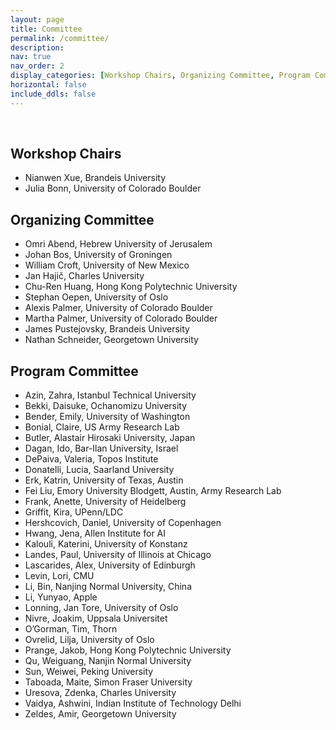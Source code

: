 ```yaml
---
layout: page
title: Committee
permalink: /committee/
description:
nav: true
nav_order: 2
display_categories: [Workshop Chairs, Organizing Committee, Program Committee]
horizontal: false
include_ddls: false
---
```

<br />

## Workshop Chairs 

* Nianwen Xue,		 Brandeis University
* Julia Bonn,		 University of Colorado Boulder

## Organizing Committee

* Omri Abend,		 Hebrew University of Jerusalem
* Johan Bos,		 University of Groningen
* William Croft,		 University of New Mexico
* Jan Hajič,		 Charles University
* Chu-Ren Huang,		 Hong Kong Polytechnic University
* Stephan Oepen,		 University of Oslo
* Alexis Palmer,		 University of Colorado Boulder
* Martha Palmer,		 University of Colorado Boulder
* James Pustejovsky,		 Brandeis University
* Nathan Schneider,		 Georgetown University


## Program Committee

* Azin, Zahra,		 Istanbul Technical University 
* Bekki, Daisuke,		 Ochanomizu University 
* Bender, Emily,		 University of Washington 
* Bonial, Claire,		 US Army Research Lab 
* Butler, Alastair Hirosaki University,		 Japan 
* Dagan, Ido,		 Bar-Ilan University, Israel 
* DePaiva, Valeria,		 Topos Institute 
* Donatelli, Lucia,		 Saarland University 
* Erk, Katrin,		 University of Texas, Austin 
* Fei Liu,		 Emory University Blodgett, Austin, Army Research Lab 
* Frank, Anette,		 University of Heidelberg 
* Griffit, Kira,		UPenn/LDC 
* Hershcovich, Daniel,		University of Copenhagen 
* Hwang, Jena,		Allen Institute for AI 
* Kalouli, Katerini,		University of Konstanz 
* Landes, Paul,		University of Illinois at Chicago
* Lascarides, Alex,		University of Edinburgh
* Levin, Lori,     CMU
* Li, Bin,      Nanjing Normal University, China
* Li, Yunyao,      Apple
* Lonning, Jan Tore,		University of Oslo
* Nivre, Joakim,		Uppsala Universitet
* O’Gorman, Tim,        Thorn
* Ovrelid, Lilja,		University of Oslo
* Prange, Jakob,        Hong Kong Polytechnic University
* Qu, Weiguang,     Nanjin Normal University
* Sun, Weiwei,      Peking University
* Taboada, Maite,       Simon Fraser University
* Uresova, Zdenka,      Charles University
* Vaidya, Ashwini,      Indian Institute of Technology Delhi
* Zeldes, Amir,     Georgetown University


